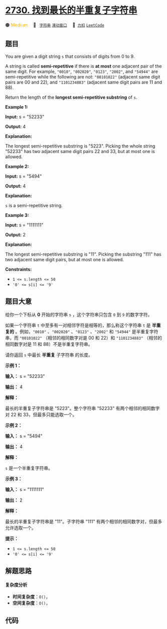 # [2730. 找到最长的半重复子字符串](https://2xiao.github.io/leetcode-js/problem/2730.html)

🟠 <font color=#ffb800>Medium</font>&emsp; 🔖&ensp; [`字符串`](/tag/string.md) [`滑动窗口`](/tag/sliding-window.md)&emsp; 🔗&ensp;[`力扣`](https://leetcode.cn/problems/find-the-longest-semi-repetitive-substring) [`LeetCode`](https://leetcode.com/problems/find-the-longest-semi-repetitive-substring)

## 题目

You are given a digit string `s` that consists of digits from 0 to 9.

A string is called **semi-repetitive** if there is **at most** one adjacent
pair of the same digit. For example, `"0010"`, `"002020"`, `"0123"`, `"2002"`,
and `"54944"` are semi-repetitive while the following are not: `"00101022"`
(adjacent same digit pairs are 00 and 22), and `"1101234883"` (adjacent same
digit pairs are 11 and 88).

Return the length of the **longest semi-repetitive substring** of `s`.



**Example 1:**

**Input:** s = "52233"

**Output:** 4

**Explanation:**

The longest semi-repetitive substring is "5223". Picking the whole string
"52233" has two adjacent same digit pairs 22 and 33, but at most one is
allowed.

**Example 2:**

**Input:** s = "5494"

**Output:** 4

**Explanation:**

`s` is a semi-repetitive string.

**Example 3:**

**Input:** s = "1111111"

**Output:** 2

**Explanation:**

The longest semi-repetitive substring is "11". Picking the substring "111" has
two adjacent same digit pairs, but at most one is allowed.



**Constraints:**

  * `1 <= s.length <= 50`
  * `'0' <= s[i] <= '9'`


## 题目大意

给你一个下标从 **0**  开始的字符串 `s` ，这个字符串只包含 `0` 到 `9` 的数字字符。

如果一个字符串 `t` 中至多有一对相邻字符是相等的，那么称这个字符串 `t` 是 **半重复的**  。例如，`"0010"` 、`"002020"`
、`"0123"` 、`"2002"` 和 `"54944"` 是半重复字符串，而 `"00101022"` （相邻的相同数字对是 00 和 22）和
`"1101234883"` （相邻的相同数字对是 11 和 88）不是半重复字符串。

请你返回 `s` 中最长 **半重复**  子字符串 的长度。



**示例 1：**

**输入：** s = "52233"

**输出：** 4

**解释：**

最长的半重复子字符串是 "5223"。整个字符串 "52233" 有两个相邻的相同数字对 22 和 33，但最多只能选取一个。

**示例 2：**

**输入：** s = "5494"

**输出：** 4

**解释：**

`s` 是一个半重复字符串。

**示例 3：**

**输入：** s = "1111111"

**输出：** 2

**解释：**

最长的半重复子字符串是 "11"。子字符串 "111" 有两个相邻的相同数字对，但最多允许选取一个。



**提示：**

  * `1 <= s.length <= 50`
  * `'0' <= s[i] <= '9'`


## 解题思路

#### 复杂度分析

- **时间复杂度**：`O()`，
- **空间复杂度**：`O()`，

## 代码

```javascript

```